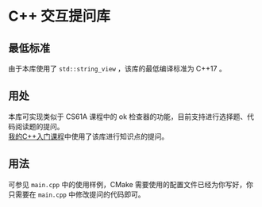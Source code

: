 # C++ 交互提问库

## 最低标准
由于本库使用了 `std::string_view` ，该库的最低编译标准为 C++17 。

## 用处
本库可实现类似于 CS61A 课程中的 ok 检查器的功能，目前支持进行选择题、代码阅读题的提问。  
[我的C++入门课程](https://www.bilibili.com/video/BV1xNeuz6ErV)中使用了该库进行知识点的提问。

## 用法
可参见 `main.cpp` 中的使用样例，CMake 需要使用的配置文件已经为你写好，你只需要在 `main.cpp` 中修改提问的代码即可。